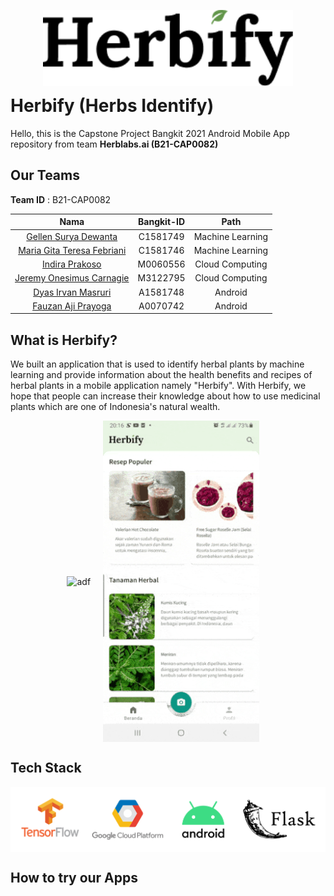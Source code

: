 <p align="center">
  <img width=400" src="https://raw.githubusercontent.com/herblabsai/herbify-app/media/media/logo-herbify.png" alt="Herbify logo" align="center">
</p>

<h1 align="" style="margin-top: 0px;"> Herbify (Herbs Identify) </h1>
                                           
<p align=""> Hello, this is the Capstone Project Bangkit 2021 Android Mobile App repository from team <b>Herblabs.ai (B21-CAP0082)</b> </p>


## Our Teams 

**Team ID** : B21-CAP0082 

|             Nama             | Bangkit-ID |       Path       |
|:----------------------------:|:----------:|:----------------:|
| [Gellen Surya Dewanta](https://github.com/gellendewanta)      |  C1581749  | Machine Learning |
| [Maria Gita Teresa Febriani](https://github.com/maria-gita25) |  C1581746  | Machine Learning |
| [Indira Prakoso](https://github.com/indiraprakoso)            |  M0060556  |  Cloud Computing |
| [Jeremy Onesimus Carnagie](https://github.com/jeremyones)     |  M3122795  |  Cloud Computing |
| [Dyas Irvan Masruri](https://github.com/dyasirvan)            |  A1581748  |      Android     |
| [Fauzan Aji Prayoga](https://github.com/fauzanajipray)        |  A0070742  |      Android     |


## What is Herbify?
           
<p>
   We built an application that is used to identify herbal plants by machine learning and provide information about the health benefits and recipes of herbal plants in a mobile application namely "Herbify". With Herbify, we hope that people can increase their knowledge about how to use medicinal plants which are one of Indonesia's natural wealth.
</p>

<p align="center" style="margin-bottom: 0px !important;">
                                                        
  <img width="250" height src="https://raw.githubusercontent.com/herblabsai/herbify-app/media/media//01_ss.gif" alt="adf" align="center">
  &nbsp; &nbsp;                                                                                                                                      
  <img width="250" height src="https://raw.githubusercontent.com/herblabsai/herbify-app/media/media//02_ss.gif" alt="adf" align="center">
  &nbsp; &nbsp;
                                                                                                                                        
</p>

                                                                                                                                        

## Tech Stack

<p align="center" style="margin-bottom: 0px !important;">
                                                        
  <img width="900" height src="https://raw.githubusercontent.com/herblabsai/herbify-app/media/media//tech-stack.png" alt="Tech-Stack" align="center">
                                                                                                                                        
</p>
                                                                                                                                                    
## How to try our Apps
                                                                                                                                            
                                                                                                                                                    


  
